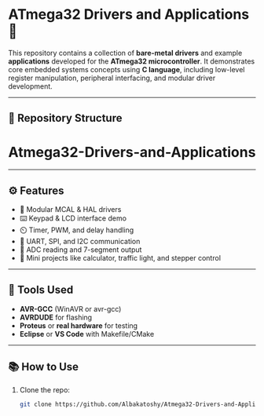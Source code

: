 # ATmega32 Drivers and Applications 🚀

This repository contains a collection of **bare-metal drivers** and example **applications** developed for the **ATmega32 microcontroller**. It demonstrates core embedded systems concepts using **C language**, including low-level register manipulation, peripheral interfacing, and modular driver development.

---

## 📂 Repository Structure

# Atmega32-Drivers-and-Applications
---

## ⚙️ Features

- 🧠 Modular MCAL & HAL drivers
- ⌨️ Keypad & LCD interface demo
- ⏲️ Timer, PWM, and delay handling
- 📡 UART, SPI, and I2C communication
- 🔢 ADC reading and 7-segment output
- 🚦 Mini projects like calculator, traffic light, and stepper control

---

## 🔧 Tools Used

- **AVR-GCC** (WinAVR or avr-gcc)
- **AVRDUDE** for flashing
- **Proteus** or **real hardware** for testing
- **Eclipse** or **VS Code** with Makefile/CMake

---

## 📚 How to Use

1. Clone the repo:
   ```bash
   git clone https://github.com/Albakatoshy/Atmega32-Drivers-and-Applications.git
